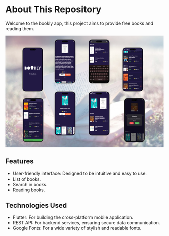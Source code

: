 # About This Repository

Welcome to the bookly app, this project aims to provide free books and reading them.

![UI Preview](assets/images/ui.png)

## Features

- User-friendly interface: Designed to be intuitive and easy to use.
- List of books.
- Search in books.
- Reading books.
 
## Technologies Used

- Flutter: For building the cross-platform mobile application.
- REST API: For backend services, ensuring secure data communication.
- Google Fonts: For a wide variety of stylish and readable fonts.  

